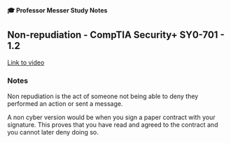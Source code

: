 #### 🎓 Professor Messer Study Notes

## Non-repudiation - CompTIA Security+ SY0-701 - 1.2

[Link to video](https://youtu.be/XxnCxPEllMg?si=zbuV4AEnPYlT17Fi)

### Notes

Non repudiation is the act of someone not being able to deny they performed an action or sent a message.

A non cyber version would be when you sign a paper contract with your signature. This proves that you have read and agreed to the contract and you cannot later deny doing so.















